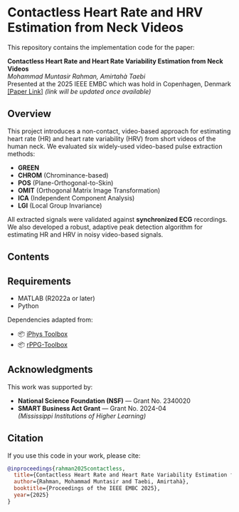 # Contactless Heart Rate and HRV Estimation from Neck Videos
This repository contains the implementation code for the paper:

**Contactless Heart Rate and Heart Rate Variability Estimation from Neck Videos**  
*Mohammad Muntasir Rahman, Amirtahà Taebi*  
Presented at the 2025 IEEE EMBC which was hold in Copenhagen, Denmark  
[[Paper Link]](https://doi.org/10.XXXX/XXXXXXXX) *(link will be updated once available)*


## Overview
This project introduces a non-contact, video-based approach for estimating heart rate (HR) and heart rate variability (HRV) from short videos of the human neck. We evaluated six widely-used video-based pulse extraction methods:

- **GREEN**
- **CHROM** (Chrominance-based)
- **POS** (Plane-Orthogonal-to-Skin)
- **OMIT** (Orthogonal Matrix Image Transformation)
- **ICA** (Independent Component Analysis)
- **LGI** (Local Group Invariance)

All extracted signals were validated against **synchronized ECG** recordings. We also developed a robust, adaptive peak detection algorithm for estimating HR and HRV in noisy video-based signals.


## Contents



## Requirements

- MATLAB (R2022a or later)
- Python

Dependencies adapted from:
- 📦 [iPhys Toolbox](https://github.com/mcdufflab/iPhys)
- 📦 [rPPG-Toolbox](https://github.com/zhaoxiangyi0727/rPPG-Toolbox)

## Acknowledgments
This work was supported by:

- **National Science Foundation (NSF)** — Grant No. 2340020  
- **SMART Business Act Grant** — Grant No. 2024-04  
  *(Mississippi Institutions of Higher Learning)*

## Citation
If you use this code in your work, please cite:

```bibtex
@inproceedings{rahman2025contactless,
  title={Contactless Heart Rate and Heart Rate Variability Estimation from Neck Videos},
  author={Rahman, Mohammad Muntasir and Taebi, Amirtahà},
  booktitle={Proceedings of the IEEE EMBC 2025},
  year={2025}
}
